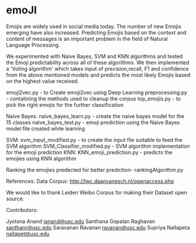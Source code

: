# emoJI

Emojis are widely used in social media today. The number of new Emojis emerging have also increased. Predicting Emojis based on the context and content of messages is an important problem in the field of Natural Language Processing. 

We experimented with Naive Bayes, SVM and KNN algorithms and tested the Emoji predictability across all of these algorithms. We then implemented a 'Voting algorithm' which takes input of precision,recall, F1 and confidence from the above mentioned models and predicts the most likely Emojis based on the highest value received. 

emoji2vec.py - to Create emoji2vec using Deep Learning
preprocessing.py - contatining the methods used to cleanup the corpus
top_emojis.py - to pick the right emojis for the further classification

Naive Bayes:
  naive_bayes_learn.py - create the naive bayes model for the 15 classes
  naive_bayes_test.py - emoji prediction using the Naive Bayes model file created while learning
  
SVM:
  svm_input_modified.py - to create the input file suitable to feed the SVM algorithm
  SVM_Classifier_modified.py - SVM algorithm implementation for the emoji prediction
KNN: 
  KNN_emoji_prediction.py - predicts the emojies using KNN algorithm
  
Ranking the emojies predected for better prediction-
  rankingAlgorithm.py

References: 
Data Corpus: http://lwc.daanvanesch.nl/openaccess.php 

We would like to thank Leiden Weibo Corpus for making their Dataset open source. 

Contributors:

Jyotsna Anand 			janand@usc.edu
Santhana Gopalan Raghavan 	santhanr@usc.edu
Saravanan Ravanan		ravanan@usc.edu
Supriya Nallapeta 		nallapet@usc.edu
